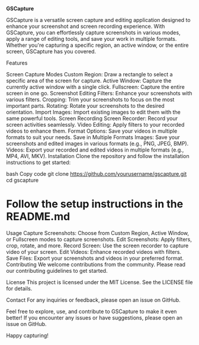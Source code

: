 **GSCapture**

GSCapture is a versatile screen capture and editing application designed to enhance your screenshot and screen recording experience. With GSCapture, you can effortlessly capture screenshots in various modes, apply a range of editing tools, and save your work in multiple formats. Whether you're capturing a specific region, an active window, or the entire screen, GSCapture has you covered.

Features

Screen Capture Modes
Custom Region: Draw a rectangle to select a specific area of the screen for capture.
Active Window: Capture the currently active window with a single click.
Fullscreen: Capture the entire screen in one go.
Screenshot Editing
Filters: Enhance your screenshots with various filters.
Cropping: Trim your screenshots to focus on the most important parts.
Rotating: Rotate your screenshots to the desired orientation.
Import Images: Import existing images to edit them with the same powerful tools.
Screen Recording
Screen Recorder: Record your screen activities seamlessly.
Video Editing: Apply filters to your recorded videos to enhance them.
Format Options: Save your videos in multiple formats to suit your needs.
Save in Multiple Formats
Images: Save your screenshots and edited images in various formats (e.g., PNG, JPEG, BMP).
Videos: Export your recorded and edited videos in multiple formats (e.g., MP4, AVI, MKV).
Installation
Clone the repository and follow the installation instructions to get started:

bash
Copy code
git clone https://github.com/yourusername/gscapture.git
cd gscapture
# Follow the setup instructions in the README.md
Usage
Capture Screenshots: Choose from Custom Region, Active Window, or Fullscreen modes to capture screenshots.
Edit Screenshots: Apply filters, crop, rotate, and more.
Record Screen: Use the screen recorder to capture video of your screen.
Edit Videos: Enhance recorded videos with filters.
Save Files: Export your screenshots and videos in your preferred format.
Contributing
We welcome contributions from the community. Please read our contributing guidelines to get started.

License
This project is licensed under the MIT License. See the LICENSE file for details.

Contact
For any inquiries or feedback, please open an issue on GitHub.

Feel free to explore, use, and contribute to GSCapture to make it even better! If you encounter any issues or have suggestions, please open an issue on GitHub.

Happy capturing!
